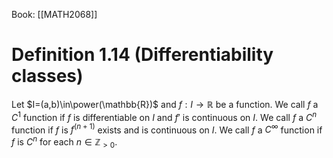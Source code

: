 Book: [[MATH2068]]
# Definition 1.14 (Differentiability classes)
Let $I=(a,b)\in\power(\mathbb{R})$ and $f:I\to \mathbb{R}$ be a function.
We call $f$ a $C^{1}$ function if $f$ is differentiable on $I$ and $f'$ is continuous on $I$.
We call $f$ a $C^{n}$ function if $f$ is $f^{(n+1)}$ exists and is continuous on $I$.
We call $f$ a $C^{\infty}$ function if $f$ is $C^{n}$ for each $n\in \mathbb{Z}_{>0}$.